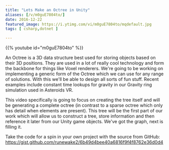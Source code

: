 ```yaml
---
title: "Lets Make an Octree in Unity"
aliases: [/v/m0guE7804to/]
date: 2016-12-22
featured_image: https://i.ytimg.com/vi/m0guE7804to/mqdefault.jpg
tags: [ csharp,dotnet ]

---
```


{{% youtube id="m0guE7804to" %}}

An Octree is a 3D data structure best used for storing objects based on their 3D positions. They are used in a lot of really cool technology and form the backbone for things like Voxel renderers. We're going to be working on implementing a generic form of the Octree which we can use for any range of solutions. With this we'll be able to design all sorts of fun stuff. Recent examples include constant time lookups for gravity in our Gravity ring simulation used in Asteroids VR.

This video specifically is going to focus on creating the tree itself and will be generating a complete octree (in contrast to a sparse octree which only has detail when elements are present). This tree will be the first part of our work which will allow us to construct a tree, store information and then reference it later from our Unity game objects. We've got the graph, next is filling it.

Take the code for a spin in your own project with the source from GitHub: https://gist.github.com/runewake2/6b49d4bee40a6816f9f4f8762e36d0d4